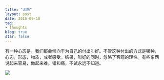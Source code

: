 ```yaml
---
title: "无题"
layout: post
date: 2016-09-18
tag:
- thoughts
blog: true
star: false
---
```


有一种心态是，我们都会倾向于为自己的付出叫好。不管这种付出的方式是哪种，心态，形态，物质，或者感受。结果，叫好的同时，忽略了客观的理性。有些东西说起来容易，做起来难。错和痛，不试永远不知道。

<img src="{{site.url}}assets/images/nameless.jpg" />
